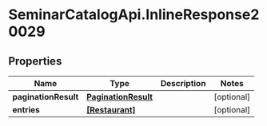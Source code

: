 # SeminarCatalogApi.InlineResponse20029

## Properties
Name | Type | Description | Notes
------------ | ------------- | ------------- | -------------
**paginationResult** | [**PaginationResult**](PaginationResult.md) |  | [optional] 
**entries** | [**[Restaurant]**](Restaurant.md) |  | [optional] 


